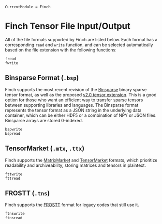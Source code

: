 ```@meta
CurrentModule = Finch
```
# Finch Tensor File Input/Output

All of the file formats supported by Finch are listed below. Each format has a
corresponding `read` and `write` function, and can be selected automatically
based on the file extension with the following functions:

```@docs
fread
fwrite
```

## Binsparse Format (`.bsp`)

Finch supports the most recent revision of the
[Binsparse](https://github.com/GraphBLAS/binsparse-specification) binary sparse
tensor format, as well as the proposed [v2.0 tensor
extension](https://github.com/GraphBLAS/binsparse-specification/pull/20). This
is a good option for those who want an efficient way to transfer sparse tensors
between supporting libraries and languages. The Binsparse format represents the
tensor format as a JSON string in the underlying data container, which can be either
HDF5 or a combination of NPY or JSON files.
Binsparse arrays are stored 0-indexed.

```@docs
bspwrite
bspread
```

## TensorMarket (`.mtx`, `.ttx`)

Finch supports the [MatrixMarket](https://math.nist.gov/MatrixMarket/formats.html#MMformat) and [TensorMarket](https://github.com/willow-ahrens/TensorMarket.jl) formats, which prioritize readability and archiveability, storing matrices and tensors in plaintext.

```@docs
fttwrite
fttread
```

## FROSTT (`.tns`)

Finch supports the [FROSTT](http://frostt.io/tensors/) format for legacy codes that still use it.

```@docs
ftnswrite
ftnsread
```